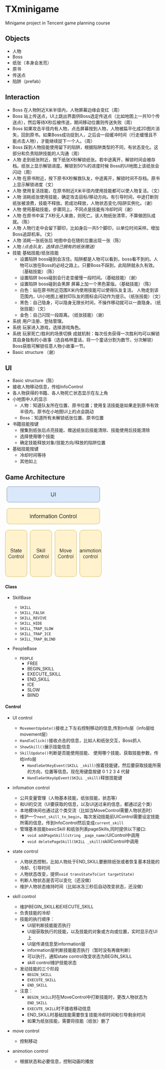 # TXminigame
Minigame project in Tencent game planning course

## Objects
- 人物
- Boss
- 纸张（本身会发亮）
- 原书
- 传送点
- 陷阱（prefab）

## Interaction
- Boss 在人物附近X米半径内，人物屏幕边缘会变红（周）
- Boss 站上传送点，UI上跳出界面供Boss选定传送点（比如地图上一共10个传送点），然后等待X秒后被传送，期间移动位置则传送失败（周）
- Boss 如果攻击半径内有人物，点击屏幕按到人物，人物被扁平化成2D图片消失，回到原书。如果Boss成功捉到人，之后会一段缓冲时间（行走缓慢且不能点击人物），才能继续捉下一个人。（周）
- Boss 踩到人物技能使用留下的陷阱，根据陷阱类型的不同，有状态变化。这部分和负责陷阱技能的人沟通（周）
- 人物 走到纸张附近，按下纸张X秒解锁纸张。若中途离开，解锁时间会被存档。纸张上显示解锁进度。解锁到50%的进度时候 Boss的UI地图上该纸张会闪动（周）
- 人物 在原书附近，按下原书X秒解救队友，中途离开，解锁时间不存档。原书上显示解锁进度（文）
- 人物 使用复活技能，在原书附近X米半径内使用技能都可以使人物复活。（文）
- 人物 消耗纸张使用技能，确定攻击目标/移动方向。有引导时间，中途打断则纸张被浪费，技能不释放。若成功释放，人物状态变化/陷阱实例化。（谢）
- 人物 使用基础技能，步骤同上。不同点是技能有冷却时间（谢）
- 人物 在原书中呆了X秒无人来救，则死亡。该人物纸张清零，不算做团队成就。（陈）
- 人物 人物行走中会留下脚印，比如身后一共5个脚印，以单位时间采样。增加Boss追踪机率。（文）
- 人物 消耗一张纸张后 地图中会在随机位置出现一张（陈）
- 人物 /*点击队友，选择自己拥有的纸张赠送*/
- 技能 基础技能/纸张技能 
    - 设置陷阱 boss碰到会冻住。陷阱都是人物可以看到，boss看不到的。人物可以放在Boss的必经之路上。只要Boss不踩到，此陷阱就永久有效。（基础技能）（陈）
    - 设置陷阱 boss碰到会行走变缓慢一段时间。（基础技能）（谢）
    - 设置陷阱 boss碰到会黑屏 屏幕上加一个黑色蒙版。（基础技能）（陈）
    - 白色：站在原书附近范围X米内使用技能可以使得队友复活。 人物走到该范围内，UI小地图上被封印队友的图标会闪动作为提示。（纸张技能）（文）
    - 黑色：自己隐身，可以隐身无限长时间，不操作移动就可以一直隐身。（纸张技能）（文）
    - 金色：自己闪现一段距离。（纸张技能）（谢）
- 系统 用户注册、登陆管理。
- 系统 玩家进入游戏，选择游戏角色。
- 系统 玩家死亡/胜利的场景切换  成就机制：每次任务获得一次胜利均可以解锁其自身独有的小故事（选自格林童话，将一个童话分割为数节，分次解锁）Boss获胜可解锁任意人物小故事一节。
- Basic structure （谢）
## UI
- Basic structure（陈）
- 接收人物移动信息，传给InfoControl
- 各人物获得的书籍、各人物死亡状态显示在左上角
- 小地图中人的显示
    - 人物：知道队友所在位置、原书位置；使用复活技能是如果走到原书有效半径内，原书在小地图UI上的点会跳动
    - Boss：知道所有未解锁纸张位置、原书位置
- 书籍技能按键
    - 搜集到纸张后点亮技能、赠送纸张后技能清除、技能使用后技能清除
    - 选择使用哪个技能
    - 确定技能释放对象/技能方向/释放的陷阱位置
- 基础技能按键
    - 冷却时间等待
    - 其他如上

## Game Architecture 
![image](flowchart.jpg)

#### Class
+ SkillBase
	+ `SKILL`
	+ `SKILL_FALSH`
	+ `SKILL_REVIVE`
	+ `SKILL_HIDE`
	+ `SKILL_TRAP_SLOW`
	+ `SKILL_TRAP_ICE`
	+ `SKILL_TRAP_BLIND`

+ PeopleBase
	+ `PEOPLE`
		+ FREE
		+ BEGIN_SKILL
		+ EXECUTE_SKILL
		+ END_SKILL
		+ ICE
		+ SLOW
		+ BlIND
#### Control
+ UI control
	+ `MovementUpdate()`接收上下左右控制移动的信息,传到info层（info层给movement层）
	+ `HandleClick()`接收点击的信息，比如人和纸张交互，Boss抓人
	+ `ShowSkill()`展示技能信息
	+ `SkillUpdate()`判断是否能使用技能、 使用哪个技能、获取技能参数，传给info层
		+ `HandleGetKeyEvent(SKILL _skill)`按着技能键，然后要获取技能所需的方向，位置等信息。现在用键盘按键 0 1 2 3 4 代替
		+ `HandleGetKeyUpEvent(SKILL _skill)`释放技能键
+ infomation control
	
	+ 公共变量管理（人物基本技能，纸张技能，状态等）
	+ 和UI的交流（UI要获取的信息，以及UI送过来的信息，都通过这个类）
	+ 本地模块间也通过这个类交流（比如当MoveControl需要人物状态时）
	+ 维护一个`next_skill_to_begin`，每次发动技能前UIControl需要设定技能所需的信息，传到InfoControl然后变成`current_skill`
	+ 管理基本技能basicSkill 和纸张列表pageSkills,同时提供以下接口:
		+ `void addPageSkill(string _page_name)`UIControl中调用
		+ `void deletePageSkill(SKILL _skill)`skillControl中调用

+ state control
	+ 人物状态控制，比如人物处于END_SKILL要删除纸张或者恢复基本技能的冷却、引导时间
	+ 人物状态改变，提供`void transStateTo(int targetState)`
	+ 判断人物状态是否可以变化（还没做）
	+ 维护人物状态维持时间（比如冰冻三秒后自动改变状态，还没做）

+ skill control
	
	+ 维护BEGIN_SKILL和EXECUTE_SKILL
	+ 负责技能的冷却
	+ 技能的执行顺序：
		+ UI层判断技能能否执行
		+ UI层获取执行的技能，以及技能的对象或方向或位置，实时显示在UI上
		+ UI层传递信息至information层
		+ information层判断技能能否执行（暂时没有再做判断）
		+ 可以执行，通知state control改变状态为BEGIN_SKILL
		+ skill control维护技能状态
	+ 发动技能的三个阶段
		+ `BEGIN_SKILL`
		+ `EXECUTE_SKILL`
		+ `END_SKILL`
	+ 注意：
		+ `BEGIN_SKILL`时在MoveControl中打断技能时，更改人物状态为`END_SKILL`
		+ `EXECUTE_SKILL`时不接收移动信息
		+ END_SKILL时基础技能需要恢复技能冷却时间和引导剩余时间
		+ 如果为纸张技能，需要将技能（纸张）删了

	
+ move control
	+ 控制移动
	
+ animotion control
	+ 根据状态和必要信息，控制动画的播放




	